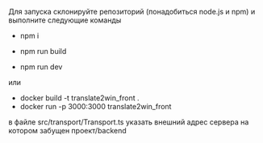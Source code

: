 Для запуска склонируйте репозиторий (понадобиться node.js и npm)
и выполните следующие команды

- npm i

- npm run build   

- npm run dev         


или 

- docker build -t translate2win_front .      
- docker run -p 3000:3000 translate2win_front


в файле src/transport/Transport.ts
указать внешний адрес сервера на котором забущен проект/backend 
